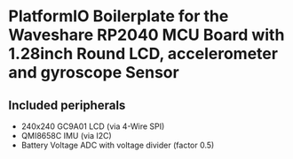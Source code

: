 # PlatformIO Boilerplate for the Waveshare RP2040 MCU Board with 1.28inch Round LCD, accelerometer and gyroscope Sensor

## Included peripherals

- 240x240 GC9A01 LCD (via 4-Wire SPI)
- QMI8658C IMU (via I2C)
- Battery Voltage ADC with voltage divider (factor 0.5)
